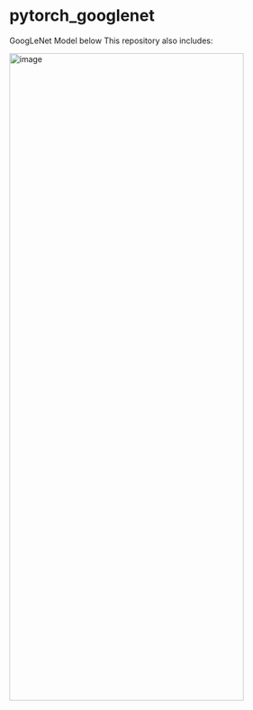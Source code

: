 # pytorch_googlenet

GoogLeNet Model below 
This repository also includes: 



<img width="416" height="1151" alt="image" src="https://github.com/user-attachments/assets/577fdacc-02a0-476e-bec9-191191aacde4" />
